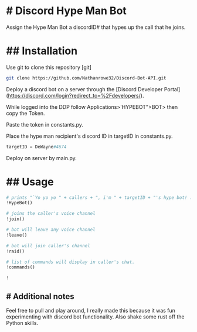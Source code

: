 <h1> # Discord Hype Man Bot </h1>

Assign the Hype Man Bot a discordID# that hypes up the call that he joins.

<h1> ## Installation </h1>

Use git to clone this repository [git]

```bash
git clone https://github.com/Nathanrowe32/Discord-Bot-API.git
```

 Deploy a discord bot on a server through the [Discord Developer Portal] (https://discord.com/login?redirect_to=%2Fdevelopers/).
 
 While logged into the DDP follow Applications>'HYPEBOT">BOT> then copy the Token.
 
 Paste the token in constants.py.
 
 Place the hype man recipient's discord ID in targetID in constants.py.
 ```python
 targetID = DeWayne#4674
 ```
 
 Deploy on server by main.py.

<h1> ## Usage </h1>

```python
# prints "`Yo yo yo " + callers + ", i'm " + targetID + "'s hype bot! :D`"
!HypeBot()

# joins the caller's voice channel
!join()

# bot will leave any voice channel
!leave()

# bot will join caller's channel
!raid()

# list of commands will display in caller's chat.
!commands()

!
```

<h2> # Additional notes </h2>
Feel free to pull and play around, I really made this because it was fun experimenting with discord bot functionality.
Also shake some rust off the Python skills.

